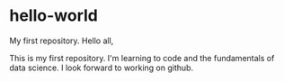 # hello-world
My first repository.
Hello all,

This is my first repository. I'm learning to code and the fundamentals of data science.
I look forward to working on github.
